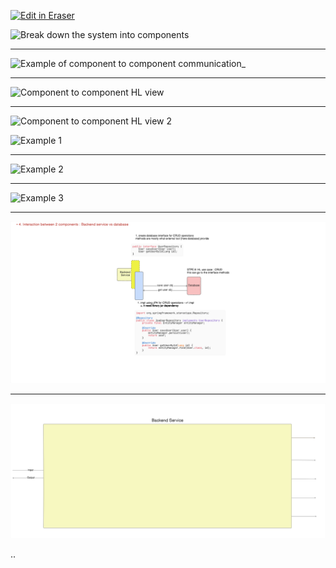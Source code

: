 <p><a target="_blank" href="https://app.eraser.io/workspace/4V79kdh82LGqWONFLrwu" id="edit-in-eraser-github-link"><img alt="Edit in Eraser" src="https://firebasestorage.googleapis.com/v0/b/second-petal-295822.appspot.com/o/images%2Fgithub%2FOpen%20in%20Eraser.svg?alt=media&amp;token=968381c8-a7e7-472a-8ed6-4a6626da5501"></a></p>

![Break down the system into components](undefined "Break down the system into components")



---

![Example of component to component communication_](undefined "Example of component to component communication_")



---

![Component to component HL view](undefined "Component to component HL view")



---

![Component to component HL view 2](undefined "Component to component HL view 2")



![Example 1](undefined "Example 1")



---

![Example 2](undefined "Example 2")



---

![Example 3](undefined "Example 3")



---

![Example 4](/.eraser/4V79kdh82LGqWONFLrwu___qnB6tOkrttS5pifXKfvMtsnVb153___---figure---wqVLiO-K-InFs3GEVTVFA---figure---deXmXr2dXr4h1jBeQ_MNmQ.png "Example 4")

---

![Backend Service](/.eraser/4V79kdh82LGqWONFLrwu___qnB6tOkrttS5pifXKfvMtsnVb153___---figure---cE8KdelEbYTsfIqB1cNuD---figure---RQuq6MubyNWJ_5CNOc35cA.png "Backend Service")



..


<!--- Eraser file: https://app.eraser.io/workspace/4V79kdh82LGqWONFLrwu --->